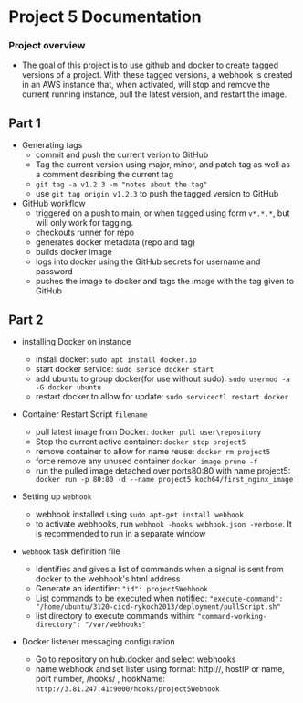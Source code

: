 # Project 5 Documentation

### Project overview
- The goal of this project is to use github and docker to create tagged versions of a project. With these tagged versions, a webhook is created in an AWS instance that, when activated, will stop and remove the current running instance, pull the latest version, and restart the image.

## Part 1

- Generating tags
	- commit and push the current verion to GitHub
	- Tag the current version using major, minor, and patch tag as well as a comment desribing the current tag
	- `git tag -a v1.2.3 -m "notes about the tag"`
	- use `git tag origin v1.2.3` to push the tagged version to GitHub
- GitHub workflow
	- triggered on a push to main, or when tagged using form `v*.*.*`, but will only work for tagging.
	- checkouts runner for repo
	- generates docker metadata (repo and tag) 
	- builds docker image
	- logs into docker using the GitHub secrets for username and password
	- pushes the image to docker and tags the image with the tag given to GitHub

	 
## Part 2

- installing Docker on instance
	- install docker: `sudo apt install docker.io`
	- start docker service: `sudo serice docker start`
	- add ubuntu to group docker(for use without sudo): `sudo usermod -a -G docker ubuntu`
	- restart docker to allow for update: `sudo servicectl restart docker`

- Container Restart Script `filename`
	- pull latest image from Docker: `docker pull user\repository`
	- Stop the current active container: `docker stop project5`
	- remove container to allow for name reuse: `docker rm project5`
	- force remove any unused container `docker image prune -f`
	- run the pulled image detached over ports80:80 with name project5: ` docker run -p 80:80 -d --name project5 koch64/first_nginx_image`

- Setting up `webhook`
	- webhook installed using `sudo apt-get install webhook`
	- to activate webhooks, run `webhook -hooks webhook.json -verbose`. It is recommended to run in a separate window

- `webhook` task definition file
	- Identifies and gives a list of commands when a signal is sent from docker to the webhook's html address
	- Generate an identifier: `"id": project5Webhook`
	- List  commands to be executed when notified: `"execute-command": "/home/ubuntu/3120-cicd-rykoch2013/deployment/pullScript.sh"`
	- list directory to execute commands within: `"command-working-directory": "/var/webhooks"`

- Docker listener messaging configuration
	- Go to repository on hub.docker and select webhooks
	- name webhook and set lister using format: http://, hostIP or name, port number, /hooks/ , hookName: `http://3.81.247.41:9000/hooks/project5Webhook`


